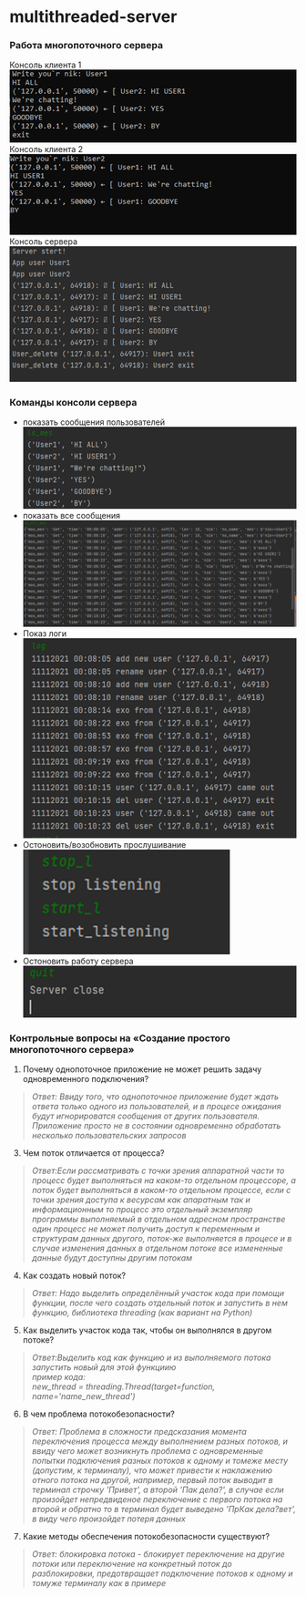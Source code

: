 # multithreaded-server


### Работа многопоточного сервера
Консоль клиента 1
![img.png](img/img.png)
Консоль клиента 2
![img_1.png](img/img_1.png)
Консоль сервера
![img_2.png](img/img_2.png)

### Команды консоли сервера
* показать сообщения пользователей
![img_3.png](img/img_3.png)
* показать все сообщения
![img_4.png](img/img_4.png)
* Показ логи
![img_5.png](img/img_5.png)
* Остоновить/возобновить прослушивание 
![img_6.png](img/img_6.png)
* Остоновить работу сервера
![img_7.png](img/img_7.png)


### Контрольные вопросы на «Создание простого многопоточного сервера»
1. Почему однопоточное приложение не может решить задачу одновременного подключения?
>*Ответ: Ввиду того, что однопоточное приложение будет ждать ответа только одного из пользователей, и в процесе ожидания будут игнорироватся сообщения от других пользователя. Приложение просто не в состоянии одновременно обработать несколько пользовательских запросов*
3. Чем поток отличается от процесса?
>*Ответ:Если рассматривать с точки зрения аппаратной части то процесс будет выполняться на каком-то отдельном процессоре, а поток будет выполняться в каком-то отдельном процессе,
>если с точки зрения доступа к весурсам как апаратным так и информационным то процесс это отдельный экземпляр программы выполняемый в отдельном адресном пространстве
> один процесс не может получить доступ к переменным и структурам данных другого,
> поток-же выполняется в процесе и в случае изменения данных в отдельном потоке 
> все измененные данные будут доступны другим потокам*
4. Как создать новый поток?
>*Ответ: Надо выделить определённый участок кода при помощи функции, после чего создать отдельный поток и запустить в нем функцию, библиотека threading (как вариант на Python)*
5. Как выделить участок кода так, чтобы он выполнялся в другом потоке?
>*Ответ:Выделить код как функцию и из выполняемого потока запустить новый для этой функциию \
> пример кода:\
>new_thread = threading.Thread(target=function, name='name_new_thread')*
6. В чем проблема потокобезопасности?
>*Ответ: Проблема в сложности предсказания момента переключения процесса между выполнением разных потоков,
> и ввиду чего может возникнуть проблема с одновременные попытки подключения разных потоков к одному и томеже месту (допустим, к терминалу),
> что может привести к наклажению отного потока на другой, например, первый поток выводит в терминал строчку 'Привет', а второй 'Пак дела?', в случае если произойдет непредвиденое переключение с первого потока на второй и обратно то в терминал будет выведено 'ПрКак дела?вет', в виду чего произойдет потеря данных*
7. Какие методы обеспечения потокобезопасности существуют?
>*Ответ: блокировка потока - блокирует переключение на другие потоки или переключение на конкретный поток до разблокировки, предотвращает подключение потоков к одному и томуже терминалу как в примере*



